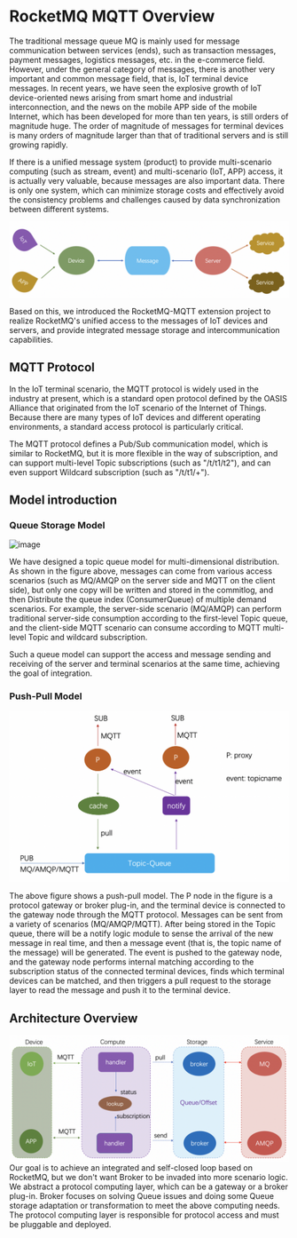 # RocketMQ MQTT Overview
The traditional message queue MQ is mainly used for message communication between services (ends), such as transaction messages, payment messages, logistics messages, etc. in the e-commerce field. However, under the general category of messages, there is another very important and common message field, that is, IoT terminal device messages. In recent years, we have seen the explosive growth of IoT device-oriented news arising from smart home and industrial interconnection, and the news on the mobile APP side of the mobile Internet, which has been developed for more than ten years, is still orders of magnitude huge. The order of magnitude of messages for terminal devices is many orders of magnitude larger than that of traditional servers and is still growing rapidly.

If there is a unified message system (product) to provide multi-scenario computing (such as stream, event) and multi-scenario (IoT, APP) access, it is actually very valuable, because messages are also important data. There is only one system, which can minimize storage costs and effectively avoid the consistency problems and challenges caused by data synchronization between different systems.

![image](../picture/34rocketmq-mqtt/eone.png)

Based on this, we introduced the RocketMQ-MQTT extension project to realize RocketMQ's unified access to the messages of IoT devices and servers, and provide integrated message storage and intercommunication capabilities.

## MQTT  Protocol
In the IoT terminal scenario, the MQTT protocol is widely used in the industry at present, which is a standard open protocol defined by the OASIS Alliance that originated from the IoT scenario of the Internet of Things. Because there are many types of IoT devices and different operating environments, a standard access protocol is particularly critical.

The MQTT protocol defines a Pub/Sub communication model, which is similar to RocketMQ, but it is more flexible in the way of subscription, and can support multi-level Topic subscriptions (such as "/t/t1/t2"), and can even support Wildcard subscription (such as "/t/t1/+").

## Model introduction
### Queue Storage Model
![image](../picture/34rocketmq-mqtt/cq.png)

We have designed a topic queue model for multi-dimensional distribution. As shown in the figure above, messages can come from various access scenarios (such as MQ/AMQP on the server side and MQTT on the client side), but only one copy will be written and stored in the commitlog, and then Distribute the queue index (ConsumerQueue) of multiple demand scenarios. For example, the server-side scenario (MQ/AMQP) can perform traditional server-side consumption according to the first-level Topic queue, and the client-side MQTT scenario can consume according to MQTT multi-level Topic and wildcard subscription. 

Such a queue model can support the access and message sending and receiving of the server and terminal scenarios at the same time, achieving the goal of integration.
### Push-Pull Model
![image](../picture/34rocketmq-mqtt/epushpull.png)

The above figure shows a push-pull model. The P node in the figure is a protocol gateway or broker plug-in, and the terminal device is connected to the gateway node through the MQTT protocol. Messages can be sent from a variety of scenarios (MQ/AMQP/MQTT). After being stored in the Topic queue, there will be a notify logic module to sense the arrival of the new message in real time, and then a message event (that is, the topic name of the message) will be generated. The event is pushed to the gateway node, and the gateway node performs internal matching according to the subscription status of the connected terminal devices, finds which terminal devices can be matched, and then triggers a pull request to the storage layer to read the message and push it to the terminal device.

## Architecture Overview
![image](../picture/34rocketmq-mqtt/earch.png)
Our goal is to achieve an integrated and self-closed loop based on RocketMQ, but we don't want Broker to be invaded into more scenario logic. We abstract a protocol computing layer, which can be a gateway or a broker plug-in. Broker focuses on solving Queue issues and doing some Queue storage adaptation or transformation to meet the above computing needs. The protocol computing layer is responsible for protocol access and must be pluggable and deployed.